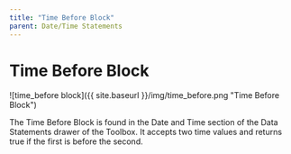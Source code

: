 ```yaml
---
title: "Time Before Block"
parent: Date/Time Statements
---
```

# Time Before Block
![time_before block]({{ site.baseurl }}/img/time_before.png "Time Before Block")

The Time Before  Block is found in the Date and Time section of the Data Statements drawer of the Toolbox. It accepts two time values and returns true if the first is before the second.